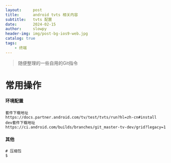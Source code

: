 ```yaml
---
layout:     post
title:      android tvts 相关内容
subtitle:   tvts 配置
date:       2024-02-15
author:     slowpy
header-img: img/post-bg-ios9-web.jpg
catalog: true
tags:
    - 终端
---
```


>随便整理的一些自用的Git指令


# 常用操作

#### 环境配置
	套件下载地址
	https://docs.partner.android.com/tv/test/tvts/run?hl=zh-cn#install
	dev套件下载地址
	https://ci.android.com/builds/branches/git_master-tv-dev/grid?legacy=1
	

	
#### 其他

	# 压缩包
	$ 
